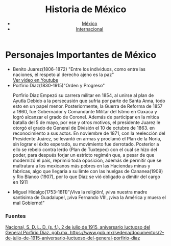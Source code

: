 <html>
  <body>
    <header className='App-header'>
        <h1><strong>Historia de México</strong></h1>
        <navigator><ul><li className='navigator'><a href='https://www.gob.mx'>México</a></li><li className='navigator'><a href='https://www.curistoria.com/'> Internacional</a></li></ul></navigator>
      </header>
      <main>
      <h1>Personajes Importantes de México</h1>
      <ul>
        <li>Benito Juarez(1806-1872) <span className='cita'>"Entre los individuos, como entre las naciones, el respeto al derecho ajeno es la paz"</span></li>
          <a href='https://youtu.be/79rBOsrcX6I'>Ver video en Youtube</a>
        <li className='Porfirio'>Porfirio Díaz(1830-1915)<span className='cita'>"Orden y Progreso"</span></li>
        <p>Porfirio Díaz Empezó su carrera militar en 1854, al unirse al plan de Ayutla Debido a la persecusión que sufría por parte de Santa Anna, todo esto en un papel menor.
          Posteriormente, la Guerra de Reforma de 1857 a 1860, fue Gobernador y Comandante Militar del Istmo en Oaxaca y logró alcanzar el grado de Coronel.
          Además de participar en la mitica batalla del 5 de mayo, por ese y otros motivos, el presidente Juarez le otorgó el grado de General de División el 10 de octubre de 1863. en reconocimiento a sus actos.
          En noviembre de 1871, con la reelección del Presidente Juárez, se levantó en armas y proclamó el Plan de la Noria, sin lograr el éxito esperado, su movimiento fue derrotado. Posterior a ello se rebeló contra lerdo (Plan de Tuxtepec) con el cual se hizo del poder, para después forjar un estricto regimén que, a pesar de que modernizó el país, reprimió toda oposición, además de permitir que se maltratara a los mexicanos más pobres en las Haciendas minas y fabricas, algo que llegaria a su limte con las huelgas de Cananea(1909) y Rio Blanco (1907), por lo que Diaz se vió obligado a dimitir del cargo en 1911
        </p>
        <li className='Li'>Miguel Hidalgo(1753-1811)<span className='cita'>"¡Viva la religión!, ¡viva nuestra madre santísima de Guadalupe!, ¡viva Fernando VII!, ¡viva la América y muera el mal Gobierno!"</span></li>
      </ul>
      </main>
      <footer>
      <h3>Fuentes</h3>
      <a className='PD' href='https://www.gob.mx/sedena/documentos/2-de-julio-de-1915-aniversario-luctuoso-del-general-porfirio-diaz'>Nacional, S. D. L. D. (s. f.). 2 de julio de 1915, aniversario luctuoso del General Porfirio Diaz. gob.mx. https://www.gob.mx/sedena/documentos/2-de-julio-de-1915-aniversario-luctuoso-del-general-porfirio-diaz</a>
      </footer>
  </body>
</html>
